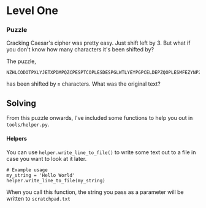 # Level One

### Puzzle

Cracking Caesar's cipher was pretty easy. Just shift left by 3. But what if you don't know how many characters it's been shifted by? 

The puzzle,

```
NZHLCODOTPXLYJETXPDMPQZCPESPTCOPLESDESPGLWTLYEYPGPCELDEPZQOPLESMFEZYNPZQLWWESPHZYOPCDESLETJPESLGPSPLCOTEDPPXDEZXPXZDEDECLYRPESLEXPYDSZFWOQPLCDPPTYRESLEOPLESLYPNPDDLCJPYOHTWWNZXPHSPYTEHTWWNZXPS
```

has been shifted by `n` characters. What was the original text?



## Solving

From this puzzle onwards, I've included some functions to help you out in `tools/helper.py`. 

#### Helpers

You can use `helper.write_line_to_file()` to write some text out to a file in case you want to look at it later.  
```
# Example usage
my_string = 'Hello World'
helper.write_line_to_file(my_string)
```
When you call this function, the string you pass as a parameter will be written to `scratchpad.txt`









